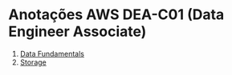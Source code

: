 # Anotações AWS DEA-C01 (Data Engineer Associate)
1. [Data Fundamentals](./data_fundamentals/data-fundamentals.md)
2. [Storage](./storage/storage.md)